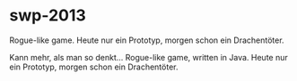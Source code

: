 swp-2013
========

Rogue-like game. Heute nur ein Prototyp, morgen schon ein Drachentöter.

Kann mehr, als man so denkt...
Rogue-like game, written in Java. Heute nur ein Prototyp, morgen schon ein Drachentöter.
